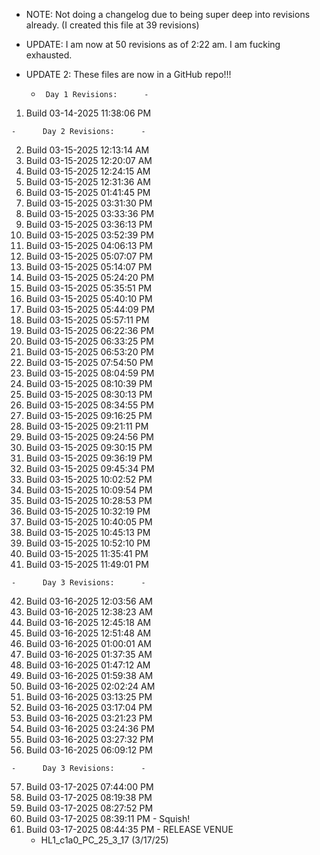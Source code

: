 - NOTE: Not doing a changelog due to being super deep into revisions already. (I created this file at 39 revisions)
- UPDATE: I am now at 50 revisions as of 2:22 am. I am fucking exhausted.
- UPDATE 2: These files are now in a GitHub repo!!!

    -      Day 1 Revisions:      -
1.   Build 03-14-2025 11:38:06 PM

    -      Day 2 Revisions:      -
2.   Build 03-15-2025 12:13:14 AM
3.   Build 03-15-2025 12:20:07 AM
4.   Build 03-15-2025 12:24:15 AM
5.   Build 03-15-2025 12:31:36 AM
6.   Build 03-15-2025 01:41:45 PM
7.   Build 03-15-2025 03:31:30 PM
8.   Build 03-15-2025 03:33:36 PM
9.   Build 03-15-2025 03:36:13 PM
10.  Build 03-15-2025 03:52:39 PM
11.  Build 03-15-2025 04:06:13 PM
12.  Build 03-15-2025 05:07:07 PM
13.  Build 03-15-2025 05:14:07 PM
14.  Build 03-15-2025 05:24:20 PM
15.  Build 03-15-2025 05:35:51 PM
16.  Build 03-15-2025 05:40:10 PM
17.  Build 03-15-2025 05:44:09 PM
18.  Build 03-15-2025 05:57:11 PM
19.  Build 03-15-2025 06:22:36 PM
20.  Build 03-15-2025 06:33:25 PM
21.  Build 03-15-2025 06:53:20 PM
22.  Build 03-15-2025 07:54:50 PM
23.  Build 03-15-2025 08:04:59 PM
24.  Build 03-15-2025 08:10:39 PM
25.  Build 03-15-2025 08:30:13 PM
26.  Build 03-15-2025 08:34:55 PM
27.  Build 03-15-2025 09:16:25 PM
28.  Build 03-15-2025 09:21:11 PM
29.  Build 03-15-2025 09:24:56 PM
30.  Build 03-15-2025 09:30:15 PM
31.  Build 03-15-2025 09:36:19 PM
32.  Build 03-15-2025 09:45:34 PM
33.  Build 03-15-2025 10:02:52 PM
34.  Build 03-15-2025 10:09:54 PM
35.  Build 03-15-2025 10:28:53 PM
36.  Build 03-15-2025 10:32:19 PM
37.  Build 03-15-2025 10:40:05 PM
38.  Build 03-15-2025 10:45:13 PM
39.  Build 03-15-2025 10:52:10 PM
40.  Build 03-15-2025 11:35:41 PM
41.  Build 03-15-2025 11:49:01 PM

    -      Day 3 Revisions:      -
42.  Build 03-16-2025 12:03:56 AM
43.  Build 03-16-2025 12:38:23 AM
44.  Build 03-16-2025 12:45:18 AM
45.  Build 03-16-2025 12:51:48 AM
46.  Build 03-16-2025 01:00:01 AM
47.  Build 03-16-2025 01:37:35 AM
48.  Build 03-16-2025 01:47:12 AM
49.  Build 03-16-2025 01:59:38 AM
50.  Build 03-16-2025 02:02:24 AM
51.  Build 03-16-2025 03:13:25 PM
52.  Build 03-16-2025 03:17:04 PM
53.  Build 03-16-2025 03:21:23 PM
54.  Build 03-16-2025 03:24:36 PM
55.  Build 03-16-2025 03:27:32 PM
56.  Build 03-16-2025 06:09:12 PM

    -      Day 3 Revisions:      -
57.  Build 03-17-2025 07:44:00 PM
58.  Build 03-17-2025 08:19:38 PM
59.  Build 03-17-2025 08:27:52 PM
60.  Build 03-17-2025 08:39:11 PM - Squish!
61.  Build 03-17-2025 08:44:35 PM - RELEASE VENUE 
     - HL1_c1a0_PC_25_3_17 (3/17/25)
